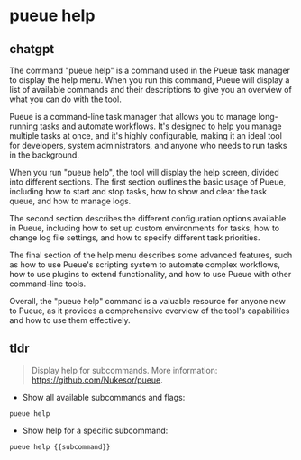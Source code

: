 # pueue help 
## chatgpt 
The command "pueue help" is a command used in the Pueue task manager to display the help menu. When you run this command, Pueue will display a list of available commands and their descriptions to give you an overview of what you can do with the tool.

Pueue is a command-line task manager that allows you to manage long-running tasks and automate workflows. It's designed to help you manage multiple tasks at once, and it's highly configurable, making it an ideal tool for developers, system administrators, and anyone who needs to run tasks in the background.

When you run "pueue help", the tool will display the help screen, divided into different sections. The first section outlines the basic usage of Pueue, including how to start and stop tasks, how to show and clear the task queue, and how to manage logs.

The second section describes the different configuration options available in Pueue, including how to set up custom environments for tasks, how to change log file settings, and how to specify different task priorities.

The final section of the help menu describes some advanced features, such as how to use Pueue's scripting system to automate complex workflows, how to use plugins to extend functionality, and how to use Pueue with other command-line tools.

Overall, the "pueue help" command is a valuable resource for anyone new to Pueue, as it provides a comprehensive overview of the tool's capabilities and how to use them effectively. 

## tldr 
 
> Display help for subcommands.
> More information: <https://github.com/Nukesor/pueue>.

- Show all available subcommands and flags:

`pueue help`

- Show help for a specific subcommand:

`pueue help {{subcommand}}`
